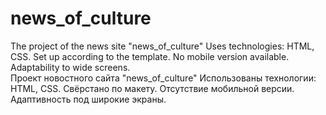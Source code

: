 # news_of_culture

The project of the news site "news_of_culture" Uses technologies: HTML, CSS. Set up according to the template. No mobile version available. Adaptability to wide screens.  
Проект новостного сайта "news_of_culture"
Использованы технологии: HTML, CSS. Свёрстано по макету. Отсутствие мобильной версии. Адаптивность под широкие экраны. 

